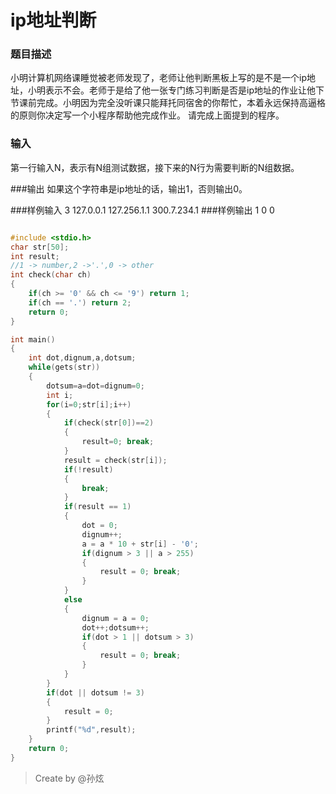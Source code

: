 # ip地址判断
### 题目描述
小明计算机网络课睡觉被老师发现了，老师让他判断黑板上写的是不是一个ip地址，小明表示不会。老师于是给了他一张专门练习判断是否是ip地址的作业让他下节课前完成。小明因为完全没听课只能拜托同宿舍的你帮忙，本着永远保持高逼格的原则你决定写一个小程序帮助他完成作业。
请完成上面提到的程序。
### 输入
第一行输入N，表示有N组测试数据，接下来的N行为需要判断的N组数据。

###输出
如果这个字符串是ip地址的话，输出1，否则输出0。

###样例输入
3
127.0.0.1
127.256.1.1
300.7.234.1
###样例输出
1
0
0

```c

#include <stdio.h>
char str[50];
int result;
//1 -> number,2 ->'.',0 -> other
int check(char ch)
{
    if(ch >= '0' && ch <= '9') return 1;
    if(ch == '.') return 2;
    return 0;
}

int main()
{
    int dot,dignum,a,dotsum;
    while(gets(str))
    {
        dotsum=a=dot=dignum=0;
        int i;
        for(i=0;str[i];i++)
        {
            if(check(str[0])==2)
            {
                result=0; break;
            }
            result = check(str[i]);
            if(!result)
            {
                break;
            }
            if(result == 1)
            {
                dot = 0;
                dignum++;
                a = a * 10 + str[i] - '0';
                if(dignum > 3 || a > 255)
                {
                    result = 0; break;
                }
            }
            else
            {
                dignum = a = 0;
                dot++;dotsum++;
                if(dot > 1 || dotsum > 3)
                {
                    result = 0; break;
                }
            }
        }
        if(dot || dotsum != 3)
        {
            result = 0;
        }
        printf("%d",result);
    }
    return 0;
}

```

> Create by @孙炫

